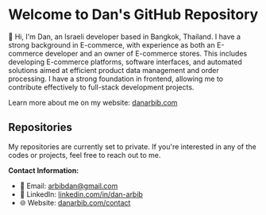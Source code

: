 # Welcome to Dan's GitHub Repository

👋 Hi, I'm Dan, an Israeli developer based in Bangkok, Thailand.
I have a strong background in E-commerce, with experience as both an E-commerce developer and an owner of E-commerce stores.
This includes developing E-commerce platforms, software interfaces, and automated solutions aimed at efficient product data management and order processing.
I have a strong foundation in frontend, allowing me to contribute effectively to full-stack development projects.

Learn more about me on my website: [danarbib.com](https://danarbib.com/)

## Repositories

My repositories are currently set to private. If you're interested in any of the codes or projects, feel free to reach out to me.

**Contact Information:**
- 📧 Email: [arbibdan@gmail.com](mailto:arbibdan@gmail.com)
- 💬 LinkedIn: [linkedin.com/in/dan-arbib](https://www.linkedin.com/in/dan-arbib/)
- 🌐 Website: [danarbib.com/contact](https://danarbib.com/contact)


<!---
DanArbib/DanArbib is a ✨ special ✨ repository because its `README.md` (this file) appears on your GitHub profile.
You can click the Preview link to take a look at your changes.
--->
